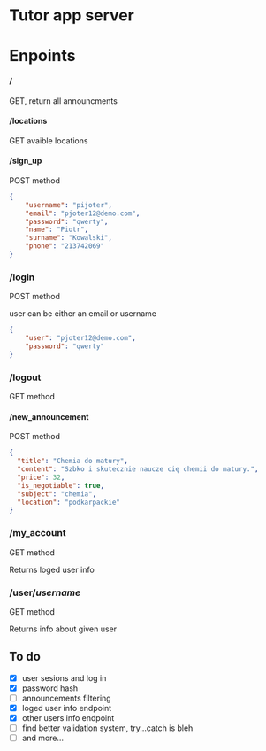 # Tutor app server

# Enpoints
#### /
GET, return all announcments

#### /locations
GET avaible locations

#### /sign_up
POST method
```json
{
    "username": "pijoter",
    "email": "pjoter12@demo.com",
    "password": "qwerty",
    "name": "Piotr",
    "surname": "Kowalski",
    "phone": "213742069"
}
```

### /login
POST method

user can be either an email or username
```json
{
    "user": "pjoter12@demo.com",
    "password": "qwerty"
}
```

### /logout
GET method


#### /new_announcement
POST method
```json
{
  "title": "Chemia do matury",
  "content": "Szbko i skutecznie naucze cię chemii do matury.",
  "price": 32,
  "is_negotiable": true,
  "subject": "chemia",
  "location": "podkarpackie"
}
```

### /my_account
GET method

Returns loged user info

### /user/*username*
GET method

Returns info about given user

## To do
 - [x] user sesions and log in
 - [x] password hash
 - [ ] announcements filtering
 - [x] loged user info endpoint
 - [x] other users info endpoint
 - [ ] find better validation system, try...catch is bleh
 - [ ] and more...